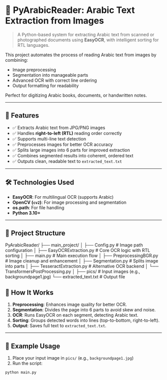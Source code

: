 # 📄 PyArabicReader: Arabic Text Extraction from Images

> A Python-based system for extracting Arabic text from scanned or photographed documents using **EasyOCR**, with intelligent sorting for RTL languages.

This project automates the process of reading Arabic text from images by combining:
- Image preprocessing
- Segmentation into manageable parts
- Advanced OCR with correct line ordering
- Output formatting for readability

Perfect for digitizing Arabic books, documents, or handwritten notes.

---

## 🧩 Features

- ✅ Extracts Arabic text from JPG/PNG images
- ✅ Handles **right-to-left (RTL)** reading order correctly
- ✅ Supports multi-line text detection
- ✅ Preprocesses images for better OCR accuracy
- ✅ Splits large images into 6 parts for improved extraction
- ✅ Combines segmented results into coherent, ordered text
- ✅ Outputs clean, readable text to `extracted_text.txt`

---

## 🛠️ Technologies Used

- **EasyOCR**: For multilingual OCR (supports Arabic)
- **OpenCV (`cv2`)**: For image processing and segmentation
- **os.path**: For file handling
- **Python 3.10+**

---

## 📁 Project Structure
PyArabicReader/
├── main_project/
│ ├── Config.py # Image path configuration
│ ├── EasyOCRExtraction.py # Core OCR logic with RTL sorting
│ ├── main.py # Main execution flow
│ ├── PreprocessingBGR.py # Image cleanup and enhancement
│ ├── Segmentation.py # Splits image into parts
│ ├── TesseractExtraction.py # Alternative OCR backend
│ └── TransformersPostProcessing.py
│
├── pics/ # Input images (e.g., backgroundpage1.jpg)
└── extracted_text.txt # Output file


## 🚀 How It Works

1. **Preprocessing**: Enhances image quality for better OCR.
2. **Segmentation**: Divides the page into 6 parts to avoid skew and noise.
3. **OCR**: Runs EasyOCR on each segment, detecting Arabic text.
4. **Sorting**: Groups detected words into lines (top-to-bottom, right-to-left).
5. **Output**: Saves full text to `extracted_text.txt`.

---

## 🧪 Example Usage

1. Place your input image in `pics/` (e.g., `backgroundpage1.jpg`)
2. Run the script:

```bash
python main.py
